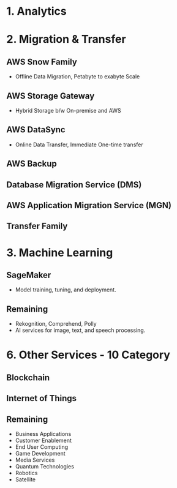 # **1. Analytics**

# **2. Migration & Transfer**

## AWS Snow Family

- Offline Data Migration, Petabyte to exabyte Scale

## AWS Storage Gateway

- Hybrid Storage b/w On-premise and AWS

## AWS DataSync

- Online Data Transfer, Immediate One-time transfer

## AWS Backup

## Database Migration Service (DMS)

## AWS Application Migration Service (MGN)

## Transfer Family

# **3. Machine Learning**

## SageMaker

- Model training, tuning, and deployment.

## Remaining

- Rekognition, Comprehend, Polly
- AI services for image, text, and speech processing.

# **6. Other Services - 10 Category**

## Blockchain

## Internet of Things

## Remaining

- Business Applications
- Customer Enablement
- End User Computing
- Game Development
- Media Services
- Quantum Technologies
- Robotics
- Satellite
